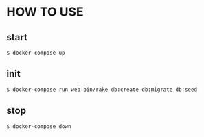 # HOW TO USE


## start

```
$ docker-compose up
```

## init

```
$ docker-compose run web bin/rake db:create db:migrate db:seed
```

## stop

```
$ docker-compose down
```
